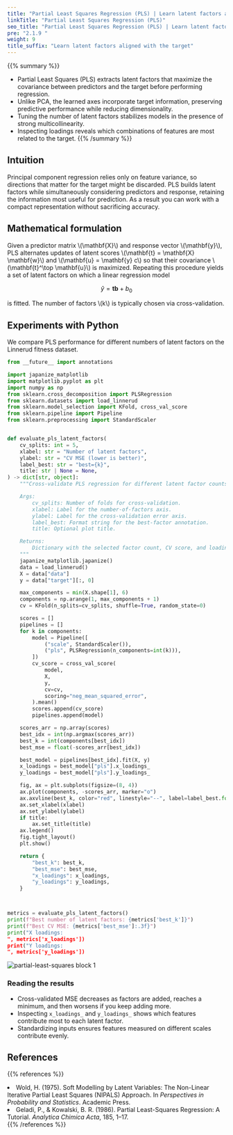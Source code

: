 ```yaml
---
title: "Partial Least Squares Regression (PLS) | Learn latent factors aligned with the target"
linkTitle: "Partial Least Squares Regression (PLS)"
seo_title: "Partial Least Squares Regression (PLS) | Learn latent factors aligned with the target"
pre: "2.1.9 "
weight: 9
title_suffix: "Learn latent factors aligned with the target"
---
```


{{% summary %}}
- Partial Least Squares (PLS) extracts latent factors that maximize the covariance between predictors and the target before performing regression.
- Unlike PCA, the learned axes incorporate target information, preserving predictive performance while reducing dimensionality.
- Tuning the number of latent factors stabilizes models in the presence of strong multicollinearity.
- Inspecting loadings reveals which combinations of features are most related to the target.
{{% /summary %}}

## Intuition
Principal component regression relies only on feature variance, so directions that matter for the target might be discarded. PLS builds latent factors while simultaneously considering predictors and response, retaining the information most useful for prediction. As a result you can work with a compact representation without sacrificing accuracy.

## Mathematical formulation
Given a predictor matrix \\(\mathbf{X}\\) and response vector \\(\mathbf{y}\\), PLS alternates updates of latent scores \\(\mathbf{t} = \mathbf{X} \mathbf{w}\\) and \\(\mathbf{u} = \mathbf{y} c\\) so that their covariance \\(\mathbf{t}^\top \mathbf{u}\\) is maximized. Repeating this procedure yields a set of latent factors on which a linear regression model

$$
\hat{y} = \mathbf{t} \boldsymbol{b} + b_0
$$

is fitted. The number of factors \\(k\\) is typically chosen via cross-validation.

## Experiments with Python
We compare PLS performance for different numbers of latent factors on the Linnerud fitness dataset.

```python
from __future__ import annotations

import japanize_matplotlib
import matplotlib.pyplot as plt
import numpy as np
from sklearn.cross_decomposition import PLSRegression
from sklearn.datasets import load_linnerud
from sklearn.model_selection import KFold, cross_val_score
from sklearn.pipeline import Pipeline
from sklearn.preprocessing import StandardScaler


def evaluate_pls_latent_factors(
    cv_splits: int = 5,
    xlabel: str = "Number of latent factors",
    ylabel: str = "CV MSE (lower is better)",
    label_best: str = "best={k}",
    title: str | None = None,
) -> dict[str, object]:
    """Cross-validate PLS regression for different latent factor counts.

    Args:
        cv_splits: Number of folds for cross-validation.
        xlabel: Label for the number-of-factors axis.
        ylabel: Label for the cross-validation error axis.
        label_best: Format string for the best-factor annotation.
        title: Optional plot title.

    Returns:
        Dictionary with the selected factor count, CV score, and loadings.
    """
    japanize_matplotlib.japanize()
    data = load_linnerud()
    X = data["data"]
    y = data["target"][:, 0]

    max_components = min(X.shape[1], 6)
    components = np.arange(1, max_components + 1)
    cv = KFold(n_splits=cv_splits, shuffle=True, random_state=0)

    scores = []
    pipelines = []
    for k in components:
        model = Pipeline([
            ("scale", StandardScaler()),
            ("pls", PLSRegression(n_components=int(k))),
        ])
        cv_score = cross_val_score(
            model,
            X,
            y,
            cv=cv,
            scoring="neg_mean_squared_error",
        ).mean()
        scores.append(cv_score)
        pipelines.append(model)

    scores_arr = np.array(scores)
    best_idx = int(np.argmax(scores_arr))
    best_k = int(components[best_idx])
    best_mse = float(-scores_arr[best_idx])

    best_model = pipelines[best_idx].fit(X, y)
    x_loadings = best_model["pls"].x_loadings_
    y_loadings = best_model["pls"].y_loadings_

    fig, ax = plt.subplots(figsize=(8, 4))
    ax.plot(components, -scores_arr, marker="o")
    ax.axvline(best_k, color="red", linestyle="--", label=label_best.format(k=best_k))
    ax.set_xlabel(xlabel)
    ax.set_ylabel(ylabel)
    if title:
        ax.set_title(title)
    ax.legend()
    fig.tight_layout()
    plt.show()

    return {
        "best_k": best_k,
        "best_mse": best_mse,
        "x_loadings": x_loadings,
        "y_loadings": y_loadings,
    }



metrics = evaluate_pls_latent_factors()
print(f"Best number of latent factors: {metrics['best_k']}")
print(f"Best CV MSE: {metrics['best_mse']:.3f}")
print("X loadings:
", metrics['x_loadings'])
print("Y loadings:
", metrics['y_loadings'])

```

![partial-least-squares block 1](/images/basic/regression/partial-least-squares_block01_en.png)

### Reading the results
- Cross-validated MSE decreases as factors are added, reaches a minimum, and then worsens if you keep adding more.
- Inspecting `x_loadings_` and `y_loadings_` shows which features contribute most to each latent factor.
- Standardizing inputs ensures features measured on different scales contribute evenly.

## References
{{% references %}}
<li>Wold, H. (1975). Soft Modelling by Latent Variables: The Non-Linear Iterative Partial Least Squares (NIPALS) Approach. In <i>Perspectives in Probability and Statistics</i>. Academic Press.</li>
<li>Geladi, P., &amp; Kowalski, B. R. (1986). Partial Least-Squares Regression: A Tutorial. <i>Analytica Chimica Acta</i>, 185, 1–17.</li>
{{% /references %}}
